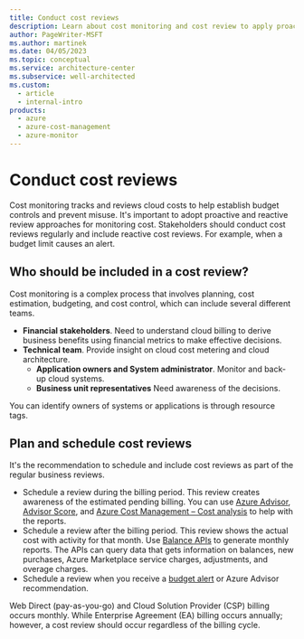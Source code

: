 ```yaml
---
title: Conduct cost reviews
description: Learn about cost monitoring and cost review to apply proactive and reactive approaches to help create cost controls.
author: PageWriter-MSFT
ms.author: martinek
ms.date: 04/05/2023
ms.topic: conceptual
ms.service: architecture-center
ms.subservice: well-architected
ms.custom:
  - article
  - internal-intro
products:
  - azure
  - azure-cost-management
  - azure-monitor
---
```


# Conduct cost reviews

Cost monitoring tracks and reviews cloud costs to help establish budget controls and prevent misuse. It's important to adopt proactive and reactive review approaches for monitoring cost. Stakeholders should conduct cost reviews regularly and include reactive cost reviews. For example, when a budget limit causes an alert.

## Who should be included in a cost review?

Cost monitoring is a complex process that involves planning, cost estimation, budgeting, and cost control, which can include several different teams.

- **Financial stakeholders**. Need to understand cloud billing to derive business benefits using financial metrics to make effective decisions.
- **Technical team**. Provide insight on cloud cost metering and cloud architecture.
  - **Application owners and System administrator**. Monitor and back-up cloud systems.
  - **Business unit representatives** Need awareness of the decisions.

You can identify owners of systems or applications is through resource tags.

## Plan and schedule cost reviews

It's the recommendation to schedule and include cost reviews as part of the regular business reviews.

- Schedule a review during the billing period. This review creates awareness of the estimated pending billing. You can use [Azure Advisor](/azure/advisor/advisor-cost-recommendations), [Advisor Score](/azure/advisor/azure-advisor-score/), and [Azure Cost Management – Cost analysis](/azure/cost-management-billing/costs/) to help with the reports.
- Schedule a review after the billing period. This review shows the actual cost with activity for that month. Use [Balance APIs](/azure/cost-management-billing/manage/consumption-api-overview#balances-api) to generate monthly reports. The APIs can query data  that gets information on balances, new purchases, Azure Marketplace service charges, adjustments, and overage charges.
- Schedule a review when you receive a [budget alert](/azure/cost-management/cost-mgt-alerts-monitor-usage-spending) or Azure Advisor recommendation.

Web Direct (pay-as-you-go) and Cloud Solution Provider (CSP) billing occurs monthly. While Enterprise Agreement (EA) billing occurs annually; however, a cost review should occur regardless of the billing cycle.

